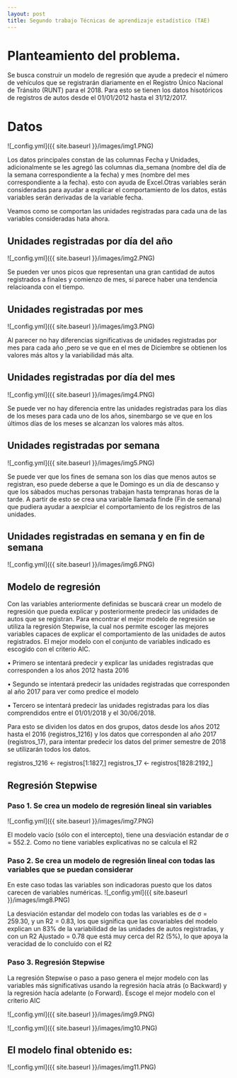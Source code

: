 ```yaml
---
layout: post
title: Segundo trabajo Técnicas de aprendizaje estadístico (TAE)
---
```


# Planteamiento del problema.

Se busca construir un modelo de regresión que ayude a predecir el número de vehículos que se registrarán
diariamente en el Registro Único Nacional de Tránsito (RUNT) para el 2018. Para esto se tienen los datos
hisotóricos de registros de autos desde el 01/01/2012 hasta el 31/12/2017.

# Datos

![_config.yml]({{ site.baseurl }}/images/img1.PNG)


Los datos principales constan de las columnas Fecha y Unidades, adicionalmente se les agregó las columnas
dia_semana (nombre del día de la semana correspondiente a la fecha) y mes (nombre del mes correspondiente a la fecha). esto con ayuda de Excel.Otras variables serán consideradas para ayudar a explicar el
comportamiento de los datos, estás variables serán derivadas de la variable fecha.

Veamos como se comportan las unidades registradas para cada una de las variables consideradas hata ahora.


## Unidades registradas por día del año

![_config.yml]({{ site.baseurl }}/images/img2.PNG)

Se pueden ver unos picos que representan una gran cantidad de autos registrados a finales y comienzo de
mes, sí parece haber una tendencia relacioanda con el tiempo.

## Unidades registradas por mes

![_config.yml]({{ site.baseurl }}/images/img3.PNG)

Al parecer no hay diferencias significativas de unidades registradas por mes para cada año ,pero se ve que
en el mes de Diciembre se obtienen los valores más altos y la variabilidad más alta.

## Unidades registradas por día del mes

![_config.yml]({{ site.baseurl }}/images/img4.PNG)

Se puede ver no hay diferencia entre las unidades registradas para los días de los meses para cada uno de los
años, sinembargo se ve que en los últimos días de los meses se alcanzan los valores más altos.

## Unidades registradas por semana

![_config.yml]({{ site.baseurl }}/images/img5.PNG)

Se puede ver que los fines de semana son los días que menos autos se registran, eso puede deberse a que le
Domingo es un día de descanso y que los sábados muchas personas trabajan hasta tempranas horas de la
tarde. A partir de esto se crea una variable llamada finde (Fin de semana) que pudiera ayudar a aexplciar
el comportamiento de los registros de las unidades.


## Unidades registradas en semana y en fin de semana

![_config.yml]({{ site.baseurl }}/images/img6.PNG)

## Modelo de regresión

Con las variables anteriormente definidas se buscará crear un modelo de regresión que pueda explicar y
posteriormente predecir las unidades de autos que se registran.
Para encontrar el mejor modelo de regresión se utiliza la regresión Stepwise, la cual nos permite escoger
las mejores variables capaces de explicar el comportamiento de las unidades de autos registrados. El mejor
modelo con el conjunto de variables indicado es escogido con el criterio AIC.

• Primero se intentará predecir y explicar las unidades registradas que corresponden a los años 2012
hasta 2016

• Segundo se intentará predecir las unidades registradas que corresponden al año 2017 para ver como
predice el modelo

• Tercero se intentará predecir las unidades registradas para los días comprendidos entre el 01/01/2018
y el 30/06/2018.

Para esto se dividen los datos en dos grupos, datos desde los años 2012 hasta el 2016 (registros_1216) y los
datos que corresponden al año 2017 (registros_17), para intentar predecir los datos del primer semestre de
2018 se utilizarán todos los datos.

registros_1216 <- registros[1:1827,]
registros_17 <- registros[1828:2192,]

## Regresión Stepwise

### Paso 1. Se crea un modelo de regresión lineal sin variables

![_config.yml]({{ site.baseurl }}/images/img7.PNG)

El modelo vacío (sólo con el intercepto), tiene una desviación estandar de σ = 552.2. Como no tiene variables
explicativas no se calcula el R2

### Paso 2. Se crea un modelo de regresión lineal con todas las variables que se puedan considerar

En este caso todas las variables son indicadoras puesto que los datos carecen de variables numéricas.
![_config.yml]({{ site.baseurl }}/images/img8.PNG)

La desviación estandar del modelo con todas las variables es de σ = 259.30, y un R2 = 0.83, los que significa
que las covariables del modelo explican un 83% de la variabilidad de las unidades de autos registradas, y con
un R2
Ajustado = 0.78 que está muy cerca del R2
(5%), lo que apoya la veracidad de lo concluído con el R2

### Paso 3. Regresión Stepwise

La regresión Stepwise o paso a paso genera el mejor modelo con las variables más significativas usando la
regresión hacía atrás (o Backward) y la regresión hacía adelante (o Forward). Escoge el mejor modelo con
el criterio AIC

![_config.yml]({{ site.baseurl }}/images/img9.PNG)

![_config.yml]({{ site.baseurl }}/images/img10.PNG)

## El modelo final obtenido es:

![_config.yml]({{ site.baseurl }}/images/img11.PNG)















